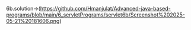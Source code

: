 6b.solution->(https://github.com/Hmanjulat/Advanced-java-based-programs/blob/main/6_servletPrograms/servlet6b/Screenshot%202025-05-21%20181606.png)
